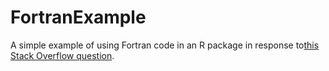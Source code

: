 # FortranExample

A simple example of using Fortran code in an R package in response to[this Stack Overflow question](https://stackoverflow.com/questions/52651340/r-check-for-a-package-optimize-the-way-dlls-are-built-and-checked/52654648?noredirect=1#comment92254634_52654648).


